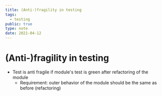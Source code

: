 ```yaml
---
title: (Anti-)fragility in testing
tags:
  - testing
public: true
type: note
date: 2021-04-12
---
```


# (Anti-)fragility in testing

* Test is anti fragile if module's test is green after refactoring of the module
  * Requirement: outer behavior of the module should be the same as before (refactoring)
